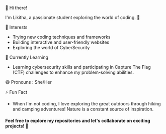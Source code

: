 👋 Hi there!

I'm Likitha, a passionate student exploring the world of coding. 🚀

👀 Interests
- Trying new coding techniques and frameworks
- Building interactive and user-friendly websites
- Exploring the world of CyberSecurity

🌱 Currently Learning
- Learning cybersecurity skills and participating in Capture The Flag (CTF) challenges to enhance my problem-solving abilities.

😄 Pronouns : She/Her

⚡ Fun Fact
- When I'm not coding, I love exploring the great outdoors through hiking and camping adventures! Nature is a constant source of inspiration.

#### Feel free to explore my repositories and let's collaborate on exciting projects! 🤝
